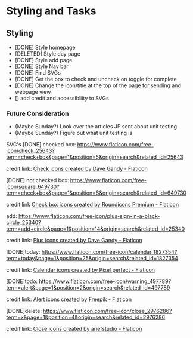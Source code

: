 # Styling and Tasks

## Styling

- [DONE] Style homepage
- [DELETED] Style day page
- [DONE] Style add page
- [DONE] Style Nav bar
- [DONE] Find SVGs
- [DONE] Get the box to check and uncheck on toggle for complete
- [DONE] Change the icon/title at the top of the page for sending and webpage view
- [] add credit and accessibliity to SVGs

### Future Consideration

- (Maybe Sunday?) Look over the articles JP sent about unit testing
- (Maybe Sunday?) Figure out what unit testing is

SVG's
[DONE] checked box:
https://www.flaticon.com/free-icon/check_25643?term=check+box&page=1&position=5&origin=search&related_id=25643

credit link:
<a href="https://www.flaticon.com/free-icons/check" title="check icons">Check icons created by Dave Gandy - Flaticon</a>

[DONE] not checked box:
https://www.flaticon.com/free-icon/square_649730?term=check+box&page=1&position=8&origin=search&related_id=649730

credit link
<a href="https://www.flaticon.com/free-icons/check-box" title="check box icons">Check box icons created by Roundicons Premium - Flaticon</a>

add:
https://www.flaticon.com/free-icon/plus-sign-in-a-black-circle_25340?term=add+circle&page=1&position=14&origin=search&related_id=25340

credit link:
<a href="https://www.flaticon.com/free-icons/plus" title="plus icons">Plus icons created by Dave Gandy - Flaticon</a>

[DONE]today:
https://www.flaticon.com/free-icon/calendar_1827354?term=today&page=1&position=25&origin=search&related_id=1827354

credit link:
<a href="https://www.flaticon.com/free-icons/calendar" title="calendar icons">Calendar icons created by Pixel perfect - Flaticon</a>

[DONE]todo:
https://www.flaticon.com/free-icon/warning_497789?term=alert&page=1&position=2&origin=search&related_id=497789

credit link:
<a href="https://www.flaticon.com/free-icons/alert" title="alert icons">Alert icons created by Freepik - Flaticon</a>

[DONE]delete:
https://www.flaticon.com/free-icon/close_2976286?term=x&page=1&position=4&origin=search&related_id=2976286

credit link: <a href="https://www.flaticon.com/free-icons/close" title="close icons">Close icons created by ariefstudio - Flaticon</a>
